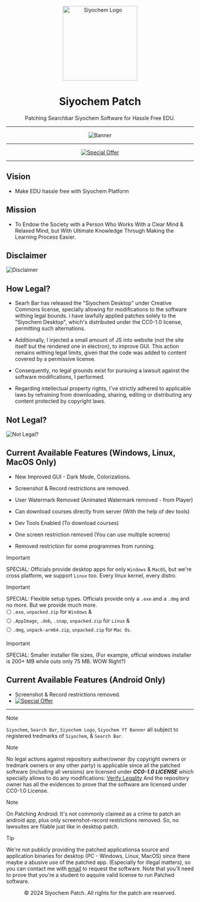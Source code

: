 <p align="center">
  <a href="https://dragon.edu.lk/Siyochem">
    <img src="https://github.com/user-attachments/assets/9c75cf3b-0176-4516-a343-45ed1d9fc364" alt="Siyochem Logo" width="200px">
  </a>
</p>


<h1 align="center">Siyochem Patch</h1>

<p align="center">
  Patching Searchbar Siyochem Software for Hassle Free EDU.
</p>

---

<p align="center">
  <img src="https://github.com/user-attachments/assets/b78e1639-6cfe-494f-a4df-1101dfc78620" alt="Banner">
</p>

---

<div align="center">
  <a href="https://github.com/Siyochem-Patch/Siyochem-Android">
    <img src="https://img.shields.io/badge/Special%20Offer-Download%20Now%20for%20Android%20Without%20Verify!-blue?style=for-the-badge&logo=appveyor" alt="Special Offer">
  </a>
</div>

---

## Vision
 - Make EDU hassle free with Siyochem Platform

## Mission
 - To Endow the Society with a Person Who Works With a Clear Mind & Relaxed Mind, but With Ultimate Knowledge Through Making the Learning Process Easier.

## Disclaimer
![Disclaimer](https://github.com/user-attachments/assets/acc9b63e-2cab-415f-92ee-2700eaac3eb2)

## How Legal?

  - Searh Bar has released the "Siyochem Desktop" under Creative Commons license, specially allowing for modifications to the software withing legal bounds. i have lawfully applied patches solely to the "Siyochem Desktop", which's distributed under the CC0-1.0 license, permitting such alternations.

  - Additionally, I injected a small amount of JS into website (not the site itself but the rendered one in electron), to improve GUI. This action remains withing legal limits, given that the code was added to content covered by a permissive license. 

  - Consequently, no legal grounds exist for pursuing a lawsuit against the software modifications, I performed.

  - Regarding intellectual property rights, I've strictly adhered to applicable laws by refraining from downloading, sharing, editing or distributing any content protected by copyright laws.

## Not Legal?

  ![Not Legal?](https://github.com/user-attachments/assets/5565c4ef-0c43-416f-8b26-3052c4b9924c)

## Current Available Features (Windows, Linux, MacOS Only)
 - New Improved GUI - Dark Mode, Colorizations.

 - Screenshot & Record restrictions are removed.
 - User Watermark Removed (Animated Watermark removed - from Player)
 - Can download courses directly from server (With the help of dev tools)
 - Dev Tools Enabled (To download courses)
 - One screen restriction removed (You can use multiple screens)
 - Removed restriction for some programmes from running.

> [!IMPORTANT]
> SPECIAL: Officials provide desktop apps for only `Windows` & `MacOS`, but we're cross platform, we support `Linux` too. Every linux kernel, every distro.

> [!IMPORTANT]
> SPECIAL: Flexible setup types. Officials provide only a `.exe` and a `.dmg` and no more. But we provide much more. <br/> ⚪ `.exe`, `unpacked.zip` for `Windows` & <br/> ⚪ `.AppImage`, `.deb`, `.snap`, `unpacked.zip` for `Linux` & <br/> ⚪ `.dmg`, `unpack-arm64.zip`, `unpacked.zip` for `Mac Os`. 

> [!IMPORTANT]
> SPECIAL: Smaller installer file sizes, (For example, official windows installer is 200+ MB while outs only 75 MB. WOW Right?)

## Current Available Features (Android Only)
 - Screenshot & Record restrictions removed.
 - [![Special Offer](https://img.shields.io/badge/Special%20Offer-Download%20Now%20for%20Android%20Without%20Verify!-blue?style=for-the-badge&logo=appveyor)](https://github.com/Siyochem-Patch/Siyochem-Android)


---

> [!NOTE]
> `Siyochem`, `Search Bar`, `Siyochem Logo`, `Siyochem YT Banner` all subject to registered tredmarks of `Siyochem`, & `Search Bar`.

> [!NOTE]
> No legal actions against repository auther/owner (by copyright owners or tredmark owners or any other party) is applicable since all the patched software (including all versions) are licensed under ***CC0-1.0 LICENSE*** which specially allows to do any modifications: [Verify Legality](https://creativecommons.org/publicdomain/zero/1.0/)
> And the repository owner has all the evidences to prove that the software are licensed under CC0-1.0 License.

> [!NOTE]
> On Patching Android: It's not commonly claimed as a crime to patch an android app, plus only screenshot-record restrictions removed. So, no lawsuites are filable just like in desktop patch.

> [!TIP]
> We're not publicly providing the patched applicationsa source and application binaries for desktop (PC - Windows, Linux, MacOS) since there maybe a abusive use of the patched app. (Especially for illegal matters), so you can contact me with [email](yt2.dev.dragon@gmail.com) to request the software.
> Note that you'll need to prove that you're a student to aqquire valid license to run Patched software.

<p align="center">© 2024 Siyochem Patch. All rights for the patch are reserved.</p>
